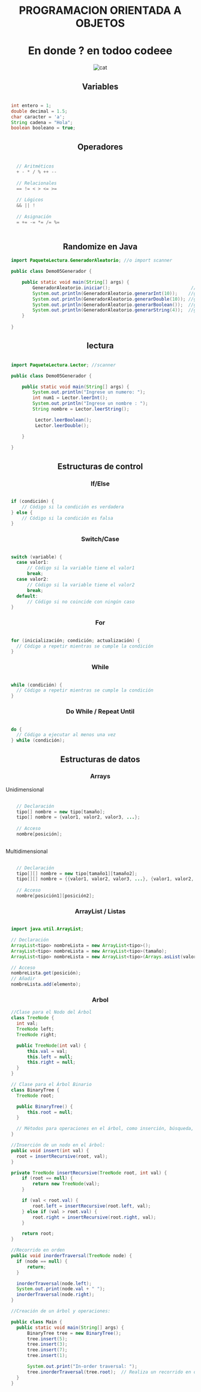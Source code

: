 <h1 align="center"> PROGRAMACION ORIENTADA A OBJETOS </h1>

<h1 align="center"> En donde ? en todoo codeee </h1>

<p align="center">
  <img src="https://github-production-user-asset-6210df.s3.amazonaws.com/100500003/268323762-7a016ddf-14cc-4946-84c6-c8a254a18b31.png" alt="cat">
</p>


<h2 align="center"> Variables </h2>

```java

  int entero = 1;
  double decimal = 1.5;
  char caracter = 'a';
  String cadena = "Hola";
  boolean booleano = true;


```


<h2 align="center"> Operadores </h2>

```java
  
    // Aritméticos
    + - * / % ++ --
  
    // Relacionales
    == != < > <= >=
  
    // Lógicos
    && || !
  
    // Asignación
    = += -= *= /= %=
  
```

<h2 align="center"> Randomize en Java </h2>

```java
  import PaqueteLectura.GeneradorAleatorio; //o import scanner

  public class Demo05Generador {

      public static void main(String[] args) {
          GeneradorAleatorio.iniciar();                              //inicia el generador aleatorio
          System.out.println(GeneradorAleatorio.generarInt(10));    //genera un int entre 0 y 9
          System.out.println(GeneradorAleatorio.generarDouble(10)); //genera un double entre 0 y 9
          System.out.println(GeneradorAleatorio.generarBoolean());  //genera un boolean
          System.out.println(GeneradorAleatorio.generarString(4));  //genera un string de 4 letras
      }
      
  }

```

<h2 align="center"> lectura </h2>

```java

  import PaqueteLectura.Lector; //scanner

  public class Demo05Generador {

      public static void main(String[] args) {
          System.out.println("Ingrese un numero: ");
          int num1 = Lector.leerInt();
          System.out.println("Ingrese un nombre : ");
          String nombre = Lector.leerString();

           Lector.leerBoolean();
           Lector.leerDouble();

      }
      
  }

```

<h2 align="center"> Estructuras de control </h2>

<h3 align = "center"> If/Else </h3>
  
```java

  if (condición) {
      // Código si la condición es verdadera
  } else {
      // Código si la condición es falsa
  }

```

<h3 align = "center"> Switch/Case </h3>
  
```java

  switch (variable) {
    case valor1:
        // Código si la variable tiene el valor1
        break;
    case valor2:
        // Código si la variable tiene el valor2
        break;
    default:
        // Código si no coincide con ningún caso
  }

```

<h3 align = "center"> For </h3>
  
```java

  for (inicialización; condición; actualización) {
    // Código a repetir mientras se cumple la condición
  }

```

<h3 align = "center"> While </h3>
  
```java

  while (condición) {
    // Código a repetir mientras se cumple la condición
  }

```

<h3 align = "center"> Do While / Repeat Until </h3>
  
```java

  do {
    // Código a ejecutar al menos una vez
  } while (condición);

```

<h2 align="center"> Estructuras de datos </h2>

<h3 align = "center"> Arrays </h3>

<p> Unidimensional </p> 

```java
  
    // Declaración
    tipo[] nombre = new tipo[tamaño];
    tipo[] nombre = {valor1, valor2, valor3, ...};
  
    // Acceso
    nombre[posición];
  
```

<p> Multidimensional </p>

```java
  
    // Declaración
    tipo[][] nombre = new tipo[tamaño1][tamaño2];
    tipo[][] nombre = {{valor1, valor2, valor3, ...}, {valor1, valor2, valor3, ...}, ...};
  
    // Acceso
    nombre[posición1][posición2];

```

<h3 align = "center"> ArrayList / Listas </h3>

```java

  import java.util.ArrayList;

  // Declaración
  ArrayList<tipo> nombreLista = new ArrayList<tipo>();
  ArrayList<tipo> nombreLista = new ArrayList<tipo>(tamaño);
  ArrayList<tipo> nombreLista = new ArrayList<tipo>(Arrays.asList(valor1, valor2, valor3, ...));

  // Acceso
  nombreLista.get(posición);
  // Añadir
  nombreLista.add(elemento);

```

<h3 align = "center"> Arbol </h3>

```java
  //Clase para el Nodo del Árbol
  class TreeNode {
    int val;
    TreeNode left;
    TreeNode right;

    public TreeNode(int val) {
        this.val = val;
        this.left = null;
        this.right = null;
    }
  }

  // Clase para el Árbol Binario
  class BinaryTree {
    TreeNode root;

    public BinaryTree() {
        this.root = null;
    }

    // Métodos para operaciones en el árbol, como inserción, búsqueda, eliminación, recorridos, etc.
  }

  //Inserción de un nodo en el árbol:
  public void insert(int val) {
    root = insertRecursive(root, val);
  }

  private TreeNode insertRecursive(TreeNode root, int val) {
      if (root == null) {
          return new TreeNode(val);
      }

      if (val < root.val) {
          root.left = insertRecursive(root.left, val);
      } else if (val > root.val) {
          root.right = insertRecursive(root.right, val);
      }

      return root;
  }

  //Recorrido en orden
  public void inorderTraversal(TreeNode node) {
    if (node == null) {
        return;
    }

    inorderTraversal(node.left);
    System.out.print(node.val + " ");
    inorderTraversal(node.right);
  }

  //Creación de un árbol y operaciones:

  public class Main {
    public static void main(String[] args) {
        BinaryTree tree = new BinaryTree();
        tree.insert(5);
        tree.insert(3);
        tree.insert(7);
        tree.insert(1);

        System.out.print("In-order traversal: ");
        tree.inorderTraversal(tree.root);  // Realiza un recorrido en orden del árbol
    }
  }

```


